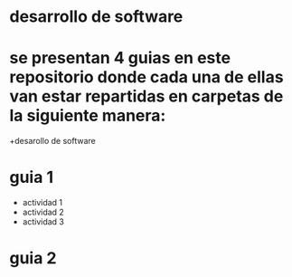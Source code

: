 # desarrollo de software 
# se presentan 4 guias en este repositorio donde cada una de ellas van  estar repartidas en  carpetas de la siguiente manera: 

+desarollo de software 

# guia 1 
- actividad 1
- actividad 2
- actividad 3

# guia 2
